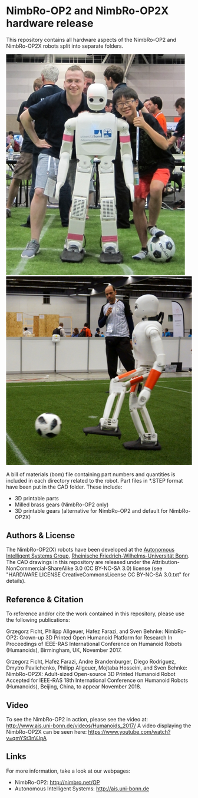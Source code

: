 NimbRo-OP2 and NimbRo-OP2X hardware release
===========================

This repository contains all hardware aspects of the NimbRo-OP2 and NimbRo-OP2X robots split into separate folders.


![NimbRo-OP2](NOP2_Grzegorz.jpg?raw=true "NimbRo-OP2") ![NimbRo-OP2](NOP2X_Kicking.jpg?raw=true "NimbRo-OP2X")

A bill of materials (bom) file containing part numbers and quantities is included in each directory related to the robot.
Part files in *.STEP format have been put in the CAD folder. 
These include:
* 3D printable parts
* Milled brass gears (NimbRo-OP2 only)
* 3D printable gears (alternative for NimbRo-OP2 and default for NimbRo-OP2X)

Authors & License
-----------------

The NimbRo-OP2(X) robots have been developed at the [Autonomous Intelligent Systems Group](http://ais.uni-bonn.de),
[Rheinische Friedrich-Wilhelms-Universität Bonn](http://www.uni-bonn.de). 
The CAD drawings in this repository are released under the Attribution-NonCommercial-ShareAlike 3.0 (CC BY-NC-SA 3.0) license 
(see "HARDWARE LICENSE CreativeCommonsLicense CC BY-NC-SA 3.0.txt" for details).

Reference & Citation
--------------------

To reference and/or cite the work contained in this repository, please use the following publications:

Grzegorz Ficht, Philipp Allgeuer, Hafez Farazi, and Sven Behnke:
NimbRo-OP2: Grown-up 3D Printed Open Humanoid Platform for Research
In Proceedings of IEEE-RAS International Conference on Humanoid Robots (Humanoids), Birmingham, UK, November 2017.

Grzegorz Ficht, Hafez Farazi, Andre Brandenburger, Diego Rodriguez, Dmytro Pavlichenko, Philipp Allgeuer, Mojtaba Hosseini, and Sven Behnke:
NimbRo-OP2X: Adult-sized Open-source 3D Printed Humanoid Robot
Accepted for IEEE-RAS 18th International Conference on Humanoid Robots (Humanoids), Beijing, China, to appear November 2018. 

Video
-----

To see the NimbRo-OP2 in action, please see the video at:
http://www.ais.uni-bonn.de/videos/Humanoids_2017/
A video displaying the NimbRo-OP2X can be seen here:
https://www.youtube.com/watch?v=qmYSt3nVJpA

Links
-----

For more information, take a look at our webpages:

* NimbRo-OP2: http://nimbro.net/OP
* Autonomous Intelligent Systems: http://ais.uni-bonn.de
